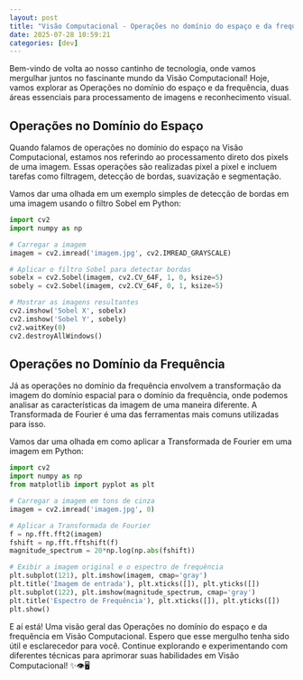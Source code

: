```yaml
---
layout: post
title: "Visão Computacional - Operações no domínio do espaço e da frequência"
date: 2025-07-28 10:59:21 
categories: [dev]
---
```


Bem-vindo de volta ao nosso cantinho de tecnologia, onde vamos mergulhar juntos no fascinante mundo da Visão Computacional! Hoje, vamos explorar as Operações no domínio do espaço e da frequência, duas áreas essenciais para processamento de imagens e reconhecimento visual.

## Operações no Domínio do Espaço

Quando falamos de operações no domínio do espaço na Visão Computacional, estamos nos referindo ao processamento direto dos pixels de uma imagem. Essas operações são realizadas pixel a pixel e incluem tarefas como filtragem, detecção de bordas, suavização e segmentação.

Vamos dar uma olhada em um exemplo simples de detecção de bordas em uma imagem usando o filtro Sobel em Python:

```python
import cv2
import numpy as np

# Carregar a imagem
imagem = cv2.imread('imagem.jpg', cv2.IMREAD_GRAYSCALE)

# Aplicar o filtro Sobel para detectar bordas
sobelx = cv2.Sobel(imagem, cv2.CV_64F, 1, 0, ksize=5)
sobely = cv2.Sobel(imagem, cv2.CV_64F, 0, 1, ksize=5)

# Mostrar as imagens resultantes
cv2.imshow('Sobel X', sobelx)
cv2.imshow('Sobel Y', sobely)
cv2.waitKey(0)
cv2.destroyAllWindows()
```

## Operações no Domínio da Frequência

Já as operações no domínio da frequência envolvem a transformação da imagem do domínio espacial para o domínio da frequência, onde podemos analisar as características da imagem de uma maneira diferente. A Transformada de Fourier é uma das ferramentas mais comuns utilizadas para isso.

Vamos dar uma olhada em como aplicar a Transformada de Fourier em uma imagem em Python:

```python
import cv2
import numpy as np
from matplotlib import pyplot as plt

# Carregar a imagem em tons de cinza
imagem = cv2.imread('imagem.jpg', 0)

# Aplicar a Transformada de Fourier
f = np.fft.fft2(imagem)
fshift = np.fft.fftshift(f)
magnitude_spectrum = 20*np.log(np.abs(fshift))

# Exibir a imagem original e o espectro de frequência
plt.subplot(121), plt.imshow(imagem, cmap='gray')
plt.title('Imagem de entrada'), plt.xticks([]), plt.yticks([])
plt.subplot(122), plt.imshow(magnitude_spectrum, cmap='gray')
plt.title('Espectro de Frequência'), plt.xticks([]), plt.yticks([])
plt.show()
```

E aí está! Uma visão geral das Operações no domínio do espaço e da frequência em Visão Computacional. Espero que esse mergulho tenha sido útil e esclarecedor para você. Continue explorando e experimentando com diferentes técnicas para aprimorar suas habilidades em Visão Computacional! ✨👁️🖥️